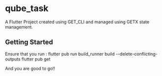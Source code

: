 # qube_task

A Flutter Project created using GET_CLI and managed using GETX state management.

## Getting Started

Ensure that you run :
 flutter pub run build_runner build --delete-conflicting-outputs
 flutter pub get

And you are good to go!!
